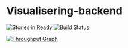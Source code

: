 # Visualisering-backend

[![Stories in Ready](https://badge.waffle.io/Visualisering/Visualisering-backend.png?label=ready&title=Ready)](https://waffle.io/Visualisering/Visualisering-backend)
[![Build Status](https://travis-ci.org/Visualisering/Visualisering-backend.svg?branch=master)](https://travis-ci.org/Visualisering/Visualisering-backend)

[![Throughput Graph](https://graphs.waffle.io/Visualisering/Visualisering-backend/throughput.svg)](https://waffle.io/Visualisering/Visualisering-backend/metrics)




